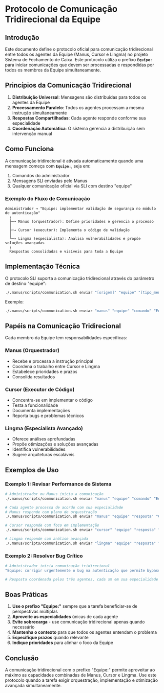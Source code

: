 # Protocolo de Comunicação Tridirecional da Equipe

## Introdução

Este documento define o protocolo oficial para comunicação tridirecional entre todos os agentes da Equipe (Manus, Cursor e Lingma) no projeto Sistema de Fechamento de Caixa. Este protocolo utiliza o prefixo **`Equipe:`** para iniciar comunicações que devem ser processadas e respondidas por todos os membros da Equipe simultaneamente.

## Princípios da Comunicação Tridirecional

1. **Distribuição Universal**: Mensagens são distribuídas para todos os agentes da Equipe
2. **Processamento Paralelo**: Todos os agentes processam a mesma instrução simultaneamente
3. **Respostas Compartilhadas**: Cada agente responde conforme sua especialidade
4. **Coordenação Automática**: O sistema gerencia a distribuição sem intervenção manual

## Como Funciona

A comunicação tridirecional é ativada automaticamente quando uma mensagem começa com **`Equipe:`**, seja em:

1. Comandos do administrador
2. Mensagens SLI enviadas pelo Manus
3. Qualquer comunicação oficial via SLI com destino "equipe"

### Exemplo do Fluxo de Comunicação

```
Administrador → "Equipe: implementar validação de segurança no módulo de autenticação"
  ↓
  ├─→ Manus (orquestrador): Define prioridades e gerencia o processo
  │
  ├─→ Cursor (executor): Implementa o código de validação
  │
  └─→ Lingma (especialista): Analisa vulnerabilidades e propõe soluções avançadas
  ↓
  Respostas consolidadas e visíveis para toda a Equipe
```

## Implementação Técnica

O protocolo SLI suporta a comunicação tridirecional através do parâmetro de destino "equipe":

```bash
./.manus/scripts/communication.sh enviar "[origem]" "equipe" "[tipo_mensagem]" "Equipe: [conteúdo]" "[requer_resposta]"
```

Exemplo:

```bash
./.manus/scripts/communication.sh enviar "manus" "equipe" "comando" "Equipe: revisar todo o código de autenticação para validar segurança" "true"
```

## Papéis na Comunicação Tridirecional

Cada membro da Equipe tem responsabilidades específicas:

### Manus (Orquestrador)

- Recebe e processa a instrução principal
- Coordena o trabalho entre Cursor e Lingma
- Estabelece prioridades e prazos
- Consolida resultados

### Cursor (Executor de Código)

- Concentra-se em implementar o código
- Testa a funcionalidade
- Documenta implementações
- Reporta bugs e problemas técnicos

### Lingma (Especialista Avançado)

- Oferece análises aprofundadas
- Propõe otimizações e soluções avançadas
- Identifica vulnerabilidades
- Sugere arquiteturas escaláveis

## Exemplos de Uso

### Exemplo 1: Revisar Performance de Sistema

```bash
# Administrador ou Manus inicia a comunicação
./.manus/scripts/communication.sh enviar "manus" "equipe" "comando" "Equipe: analisar e otimizar performance do módulo de relatórios" "true"

# Cada agente processa de acordo com sua especialidade
# Manus responde com plano de orquestração
./.manus/scripts/communication.sh enviar "manus" "equipe" "resposta" "Coordenando análise com foco em: 1) Identificar gargalos, 2) Implementar melhorias, 3) Testar resultados" "false"

# Cursor responde com foco em implementação
./.manus/scripts/communication.sh enviar "cursor" "equipe" "resposta" "Identificando ineficiências no código atual e preparando implementação de melhorias" "false"

# Lingma responde com análise avançada
./.manus/scripts/communication.sh enviar "lingma" "equipe" "resposta" "Analisando complexidade algorítmica e propondo otimizações: 1) Índices na consulta MongoDB, 2) Implementação de cache, 3) Paralelização de processamento" "false"
```

### Exemplo 2: Resolver Bug Crítico

```bash
# Administrador inicia comunicação tridirecional
"Equipe: corrigir urgentemente o bug na autenticação que permite bypass de segurança"

# Resposta coordenada pelos três agentes, cada um em sua especialidade
```

## Boas Práticas

1. **Use o prefixo "Equipe:"** sempre que a tarefa beneficiar-se de perspectivas múltiplas
2. **Aproveite as especialidades** únicas de cada agente
3. **Evite sobrecarga** - use comunicação tridirecional apenas quando necessário
4. **Mantenha o contexto** para que todos os agentes entendam o problema
5. **Especifique prazos** quando relevante
6. **Indique prioridades** para alinhar o foco da Equipe

## Conclusão

A comunicação tridirecional com o prefixo "Equipe:" permite aproveitar ao máximo as capacidades combinadas de Manus, Cursor e Lingma. Use este protocolo quando a tarefa exigir orquestração, implementação e otimização avançada simultaneamente.
